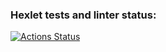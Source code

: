 ### Hexlet tests and linter status:
[![Actions Status](https://github.com/a-gunderin/layout-designer-project-lvl1/workflows/hexlet-check/badge.svg)](https://github.com/a-gunderin/layout-designer-project-lvl1/actions)
